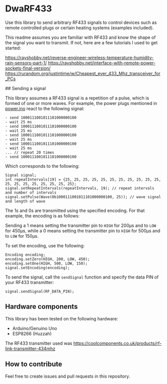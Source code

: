 # DwaRF433

Use this library to send arbitrary RF433 signals to control devices such as remote controlled plugs or certain heating systems (examples included).

This readme assumes you are familiar with RF433 and know the shape of the signal you want to transmit. If not, here are a few tutorials
I used to get started:

https://rayshobby.net/reverse-engineer-wireless-temperature-humidity-rain-sensors-part-1/
https://rayshobby.net/interface-with-remote-power-sockets-final-version/
https://rurandom.org/justintime/w/Cheapest_ever_433_Mhz_transceiver_for_PCs

## Sending a signal

This library assumes a RF433 signal is a repetition of a pulse, which is formed of one or more waves. For example, the
power plugs mentioned in [power.ino](https://github.com/fterrier/dwarf433/blob/master/examples/power/power.ino) react to
the following signal:

```
- send 1000111001011101000000100
- wait 25 ms
- send 1000111001011101000000100
- wait 25 ms
- send 1000111001011101000000100
- wait 25 ms
- send 1000111001011101000000100
- wait 25 ms
... // repeat 20 times
- send 1000111001011101000000100
```

Which corresponds to the following:

```
Signal signal;
int repeatIntervals[19] = {25, 25, 25, 25, 25, 25, 25, 25, 25, 25, 25, 25, 25, 25, 25, 25, 25, 25, 25};
signal.setRepeatIntervals(repeatIntervals, 19); // repeat intervals and number of intervals
signal.setPulse(Wave(0b1000111001011101000000100, 25)); // wave signal and length of wave
```

The 1s and 0s are transmitted using the specified encoding. For that example, the encoding is as follows:

Sending a 1 means setting the transmitter pin to `HIGH` for 200μs and to `LOW` for 450μs, while a 0 means setting
the transmitter pin to `HIGH` for 500μs and to `LOW` for 150μs.

To set the encoding, use the following:

```
Encoding encoding;
encoding.setZero(HIGH, 200, LOW, 450);
encoding.setOne(HIGH, 500, LOW, 150);
signal.setEncoding(encoding);
```

To send the signal, call the `sendSignal` function and specify the data PIN of your RF433 transmitter:

```
signal.sendSignal(RF_DATA_PIN);
```

## Hardware components

This library has been tested on the following hardware:
- Arduino/Genuino Uno
- ESP8266 (Huzzah)

The RF433 transmitter used was https://coolcomponents.co.uk/products/rf-link-transmitter-434mhz

## How to contribute

Feel free to create issues and pull requests in this repository.
